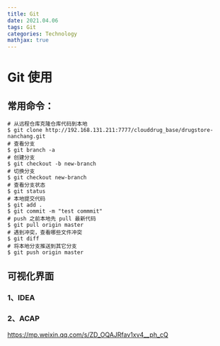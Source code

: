 ```yaml
---
title: Git
date: 2021.04.06
tags: Git
categories: Technology  
mathjax: true 
---
```


# Git 使用

## 常用命令：
 ```
# 从远程仓库克隆仓库代码到本地
$ git clone http://192.168.131.211:7777/clouddrug_base/drugstore-nanchang.git
# 查看分支
$ git branch -a
# 创建分支
$ git checkout -b new-branch
# 切换分支
$ git checkout new-branch
# 查看分支状态
$ git status
# 本地提交代码
$ git add .
$ git commit -m "test commmit"
# push 之前本地先 pull 最新代码
$ git pull origin master
# 遇到冲突，查看哪些文件冲突
$ git diff
# 将本地分支推送到其它分支
$ git push origin master
 ```

## 可视化界面
### 1、IDEA 

### 2、ACAP



https://mp.weixin.qq.com/s/ZD_OQAJRfav1xv4__ph_cQ
